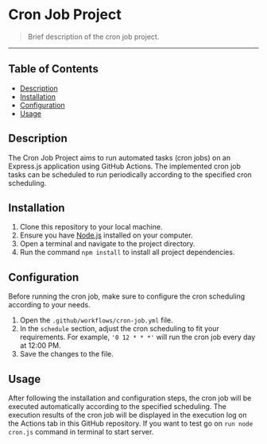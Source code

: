 # Cron Job Project

> Brief description of the cron job project.

---

## Table of Contents

- [Description](#description)
- [Installation](#installation)
- [Configuration](#configuration)
- [Usage](#usage)

## Description

The Cron Job Project aims to run automated tasks (cron jobs) on an Express.js application using GitHub Actions. The implemented cron job tasks can be scheduled to run periodically according to the specified cron scheduling.

## Installation

1. Clone this repository to your local machine.
2. Ensure you have [Node.js](https://nodejs.org) installed on your computer.
3. Open a terminal and navigate to the project directory.
4. Run the command `npm install` to install all project dependencies.

## Configuration

Before running the cron job, make sure to configure the cron scheduling according to your needs.

1. Open the `.github/workflows/cron-job.yml` file.
2. In the `schedule` section, adjust the cron scheduling to fit your requirements. For example, `'0 12 * * *'` will run the cron job every day at 12:00 PM.
3. Save the changes to the file.

## Usage

After following the installation and configuration steps, the cron job will be executed automatically according to the specified scheduling. The execution results of the cron job will be displayed in the execution log on the Actions tab in this GitHub repository. If you want to test go on 
`run node cron.js` command in terminal to start server.
